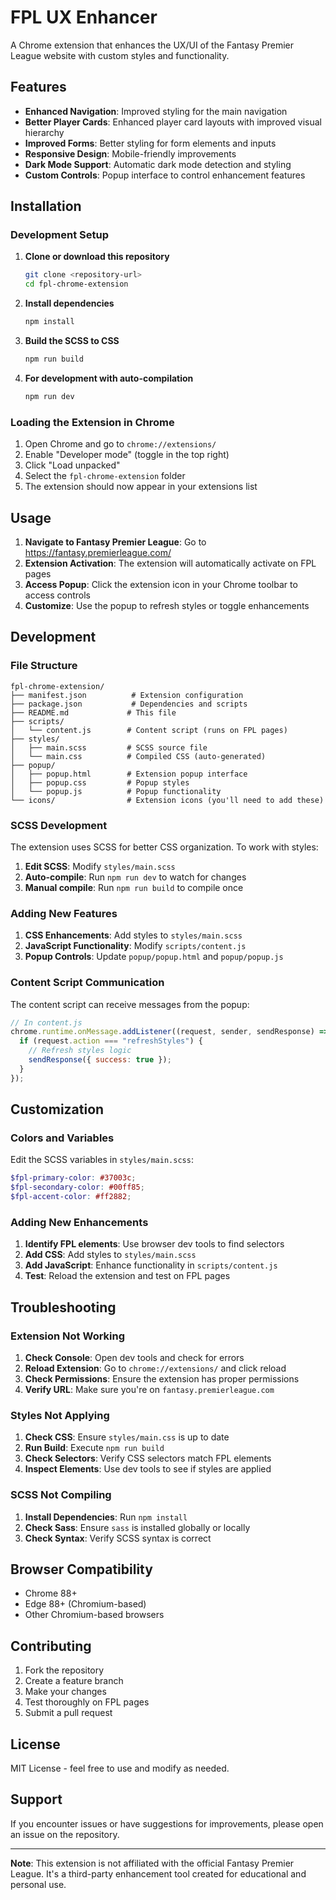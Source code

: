 # FPL UX Enhancer

A Chrome extension that enhances the UX/UI of the Fantasy Premier League website with custom styles and functionality.

## Features

- **Enhanced Navigation**: Improved styling for the main navigation
- **Better Player Cards**: Enhanced player card layouts with improved visual hierarchy
- **Improved Forms**: Better styling for form elements and inputs
- **Responsive Design**: Mobile-friendly improvements
- **Dark Mode Support**: Automatic dark mode detection and styling
- **Custom Controls**: Popup interface to control enhancement features

## Installation

### Development Setup

1. **Clone or download this repository**

   ```bash
   git clone <repository-url>
   cd fpl-chrome-extension
   ```

2. **Install dependencies**

   ```bash
   npm install
   ```

3. **Build the SCSS to CSS**

   ```bash
   npm run build
   ```

4. **For development with auto-compilation**
   ```bash
   npm run dev
   ```

### Loading the Extension in Chrome

1. Open Chrome and go to `chrome://extensions/`
2. Enable "Developer mode" (toggle in the top right)
3. Click "Load unpacked"
4. Select the `fpl-chrome-extension` folder
5. The extension should now appear in your extensions list

## Usage

1. **Navigate to Fantasy Premier League**: Go to https://fantasy.premierleague.com/
2. **Extension Activation**: The extension will automatically activate on FPL pages
3. **Access Popup**: Click the extension icon in your Chrome toolbar to access controls
4. **Customize**: Use the popup to refresh styles or toggle enhancements

## Development

### File Structure

```
fpl-chrome-extension/
├── manifest.json          # Extension configuration
├── package.json           # Dependencies and scripts
├── README.md             # This file
├── scripts/
│   └── content.js        # Content script (runs on FPL pages)
├── styles/
│   ├── main.scss         # SCSS source file
│   └── main.css          # Compiled CSS (auto-generated)
├── popup/
│   ├── popup.html        # Extension popup interface
│   ├── popup.css         # Popup styles
│   └── popup.js          # Popup functionality
└── icons/                # Extension icons (you'll need to add these)
```

### SCSS Development

The extension uses SCSS for better CSS organization. To work with styles:

1. **Edit SCSS**: Modify `styles/main.scss`
2. **Auto-compile**: Run `npm run dev` to watch for changes
3. **Manual compile**: Run `npm run build` to compile once

### Adding New Features

1. **CSS Enhancements**: Add styles to `styles/main.scss`
2. **JavaScript Functionality**: Modify `scripts/content.js`
3. **Popup Controls**: Update `popup/popup.html` and `popup/popup.js`

### Content Script Communication

The content script can receive messages from the popup:

```javascript
// In content.js
chrome.runtime.onMessage.addListener((request, sender, sendResponse) => {
  if (request.action === "refreshStyles") {
    // Refresh styles logic
    sendResponse({ success: true });
  }
});
```

## Customization

### Colors and Variables

Edit the SCSS variables in `styles/main.scss`:

```scss
$fpl-primary-color: #37003c;
$fpl-secondary-color: #00ff85;
$fpl-accent-color: #ff2882;
```

### Adding New Enhancements

1. **Identify FPL elements**: Use browser dev tools to find selectors
2. **Add CSS**: Add styles to `styles/main.scss`
3. **Add JavaScript**: Enhance functionality in `scripts/content.js`
4. **Test**: Reload the extension and test on FPL pages

## Troubleshooting

### Extension Not Working

1. **Check Console**: Open dev tools and check for errors
2. **Reload Extension**: Go to `chrome://extensions/` and click reload
3. **Check Permissions**: Ensure the extension has proper permissions
4. **Verify URL**: Make sure you're on `fantasy.premierleague.com`

### Styles Not Applying

1. **Check CSS**: Ensure `styles/main.css` is up to date
2. **Run Build**: Execute `npm run build`
3. **Check Selectors**: Verify CSS selectors match FPL elements
4. **Inspect Elements**: Use dev tools to see if styles are applied

### SCSS Not Compiling

1. **Install Dependencies**: Run `npm install`
2. **Check Sass**: Ensure `sass` is installed globally or locally
3. **Check Syntax**: Verify SCSS syntax is correct

## Browser Compatibility

- Chrome 88+
- Edge 88+ (Chromium-based)
- Other Chromium-based browsers

## Contributing

1. Fork the repository
2. Create a feature branch
3. Make your changes
4. Test thoroughly on FPL pages
5. Submit a pull request

## License

MIT License - feel free to use and modify as needed.

## Support

If you encounter issues or have suggestions for improvements, please open an issue on the repository.

---

**Note**: This extension is not affiliated with the official Fantasy Premier League. It's a third-party enhancement tool created for educational and personal use.
